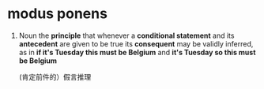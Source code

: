 # modus ponens

1. Noun the **principle** that whenever a **conditional statement** and its **antecedent** are given to be true its **consequent** may be validly inferred, as in **if it's Tuesday this must be Belgium** and **it's Tuesday so this must be Belgium**

   (肯定前件的）假言推理